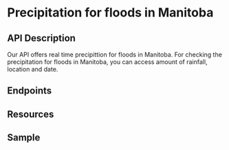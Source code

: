 # Precipitation for floods in Manitoba

## API Description  
Our API offers real time precipittion for floods in Manitoba. For checking the precipitation for floods in Manitoba, you can access amount of rainfall, location and date.

## Endpoints

## Resources

## Sample
